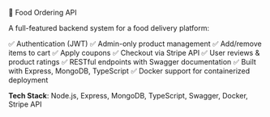 🍔 Food Ordering API

A full-featured backend system for a food delivery platform:

✅ Authentication (JWT)
✅ Admin-only product management
✅ Add/remove items to cart
✅ Apply coupons
✅ Checkout via Stripe API
✅ User reviews & product ratings
✅ RESTful endpoints with Swagger documentation
✅ Built with Express, MongoDB, TypeScript
✅ Docker support for containerized deployment

**Tech Stack**: Node.js, Express, MongoDB, TypeScript, Swagger, Docker, Stripe API
